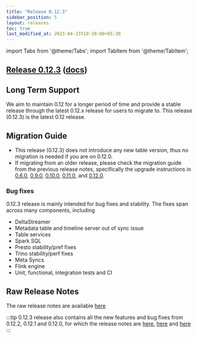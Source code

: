 ```yaml
---
title: "Release 0.12.3"
sidebar_position: 5
layout: releases
toc: true
last_modified_at: 2023-04-23T10:30:00+05:30
---
```

import Tabs from '@theme/Tabs';
import TabItem from '@theme/TabItem';

## [Release 0.12.3](https://github.com/apache/hudi/releases/tag/release-0.12.3) ([docs](/docs/0.12.3/quick-start-guide))

## Long Term Support

We aim to maintain 0.12 for a longer period of time and provide a stable release through the latest 0.12.x release for
users to migrate to.  This release (0.12.3) is the latest 0.12 release.

## Migration Guide

* This release (0.12.3) does not introduce any new table version, thus no migration is needed if you are on 0.12.0.
* If migrating from an older release, please check the migration guide from the previous release notes, specifically
  the upgrade instructions in [0.6.0](/releases/release-0.6.0),
  [0.9.0](/releases/release-0.9.0), [0.10.0](/releases/release-0.10.0),
  [0.11.0](/releases/release-0.11.0), and [0.12.0](/releases/release-0.12.0).

### Bug fixes

0.12.3 release is mainly intended for bug fixes and stability. The fixes span across many components, including

* DeltaStreamer
* Metadata table and timeline server out of sync issue
* Table services
* Spark SQL 
* Presto stability/pref fixes
* Trino stability/perf fixes
* Meta Syncs
* Flink engine
* Unit, functional, integration tests and CI

## Raw Release Notes

The raw release notes are available [here](https://issues.apache.org/jira/secure/ReleaseNote.jspa?version=12352934&styleName=Html&projectId=12322822&Create=Create&atl_token=A5KQ-2QAV-T4JA-FDED_88b472602a0f3c72f949e98ae8087a47c815053b_lin)

:::tip
0.12.3 release also contains all the new features and bug fixes from 0.12.2, 0.12.1 and 0.12.0, for which the release notes are
[here](/releases/release-0.12.2), [here](/releases/release-0.12.1) and [here](/releases/release-0.12.0) 
:::